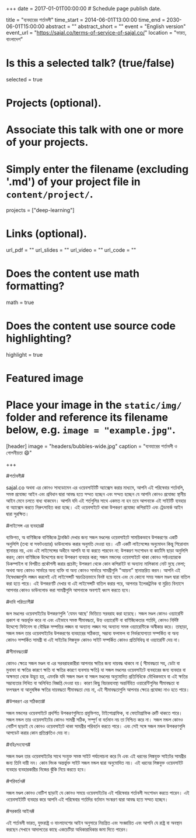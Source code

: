 +++
date = 2017-01-01T00:00:00  # Schedule page publish date.

title = "ব্যবহারের শর্তাবলী"
time_start = 2014-06-01T13:00:00
time_end = 2030-06-01T15:00:00
abstract = ""
abstract_short = ""
event = "English version"
event_url = "https://sajal.co/terms-of-service-of-sajal.co/"
location = "ভারত, বাংলাদেশ"

# Is this a selected talk? (true/false)
selected = true

# Projects (optional).
#   Associate this talk with one or more of your projects.
#   Simply enter the filename (excluding '.md') of your project file in `content/project/`.
projects = ["deep-learning"]

# Links (optional).
url_pdf = ""
url_slides = ""
url_video = ""
url_code = ""

# Does the content use math formatting?
math = true

# Does the content use source code highlighting?
highlight = true

# Featured image
# Place your image in the `static/img/` folder and reference its filename below, e.g. `image = "example.jpg"`.
[header]
image = "headers/bubbles-wide.jpg"
caption = "ব্যবহারের শর্তাবলী ও গোপনীয়তা :smile:"

+++

#শর্তাবলী#

sajal.co অথবা এর কোনও সাবডোমেন এর ওয়েবসাইটটি অ্যাক্সেস করার মাধ্যমে, আপনি এই পরিষেবার শর্তাবলি, সমস্ত প্রযোজ্য আইন এবং প্রবিধান দ্বারা আবদ্ধ হতে সম্মত হচ্ছেন এবং সম্মত হচ্ছেন যে আপনি কোনও প্রযোজ্য স্থানীয় আইন মেনে চলতে বাধ্য থাকবেন। আপনি যদি এই শর্তগুলির সাথে একমত না হন তবে আপনাকে এই সাইটটি ব্যবহার বা অ্যাক্সেস করতে নিরুৎসাহিত করা হচ্ছে। এই ওয়েবসাইটে থাকা উপকরণ প্রযোজ্য কপিরাইট এবং ট্রেডমার্ক আইন দ্বারা সুরক্ষিত।

#লাইসেন্স এর ব্যবহার#

ব্যক্তিগত, অ বাণিজ্যিক বাণিজ্যিক ট্রানজিট দেখার জন্য সজল মণ্ডলের ওয়েবসাইটে সাময়িকভাবে উপকরণের একটি অনুলিপি (তথ্য বা সফটওয়্যার) ডাউনলোড করার অনুমতি দেওয়া হয়। এটি একটি লাইসেন্সের অনুমোদন কিন্তু শিরোনাম স্থানান্তর নয়, এবং এই লাইসেন্সের অধীনে আপনি যা যা করতে পারবেন না: উপকরণ সংশোধন বা কার্টেসি ছাড়া অনুলিপি করন; কোন বাণিজ্যিক উদ্দেশ্যের জন্য উপকরণ ব্যবহার করা; সজল মন্ডলের ওয়েবসাইটে থাকা কোনও সফ্টওয়্যারকে ডিকম্পাইল বা বিপরীত প্রকৌশলী করার প্রচেষ্টা; উপকরণ থেকে কোন কপিরাইট বা অন্যান্য মালিকানা নোট মুছে ফেলা; অথবা অন্য কোনও সার্ভারে অন্য ব্যক্তি বা অন্য কোনও সার্ভারে সামগ্রীগুলি "আয়না" স্থানান্তরিত করন। আপনি এই নিষেধাজ্ঞাগুলি লঙ্ঘন করলেই এই লাইসেন্সটি স্বয়ংক্রিয়ভাবে বিনষ্ট হয়ে যাবে এবং যে কোনো সময় সজল মণ্ডল দ্বারা বাতিল করা হতে পারে। এই উপকরণটি দেখার বা এই লাইসেন্সটি বাতিল করার পরে, আপনার ইলেকট্রনিক বা মুদ্রিত বিন্যাসে আপনার কোনও ডাউনলোড করা সামগ্রীগুলি আপনাকে অবশ্যই ধ্বংস করতে হবে।

#দাবি পরিত্যাগী#

জল মণ্ডলের ওয়েবসাইটের উপকরণগুলি 'যেমন আছে' ভিত্তিতে সরবরাহ করা হয়েছে। সজল মণ্ডল কোনও ওয়্যারেন্টি প্রকাশ বা অন্তর্ভূক্ত করে না এবং এইভাবে সমস্ত সীমাবদ্ধতা, উহ্য ওয়্যারেন্টি বা বাণিজ্যিকতার শর্তাদি, কোনও নির্দিষ্ট উদ্দেশ্যে ফিটনেস বা বৌদ্ধিক সম্পত্তির লঙ্ঘন বা অন্যান্য লঙ্ঘন সহ অন্যান্য সমস্ত ওয়্যারেন্টিকে অস্বীকার করে। তাছাড়া, সজল মন্ডল তার ওয়েবসাইটের উপকরণের ব্যবহারের সঠিকতা, সম্ভাব্য ফলাফল বা নির্ভরযোগ্যতা সম্পর্কিত বা অন্য কোনও সম্পর্কিত সামগ্রী বা এই সাইটের লিঙ্কযুক্ত কোনও সাইট সম্পর্কিত কোনও প্রতিনিধিত্ব বা ওয়্যারেন্টি দেয় না।

#সীমাবদ্ধতা#

কোনও ক্ষেত্রে সজল মণ্ডল বা এর সরবরাহকারীরা আপনার ক্ষতির জন্য দায়বদ্ধ থাকবে না ( সীমাবদ্ধতা সহ, ডেটা বা মুনাফা বা ক্ষতির কারণে ক্ষতি বা ক্ষতির কারণে ব্যবসায় ক্ষতি) যা সজল মণ্ডলের ওয়েবসাইটে ব্যবহারের জন্য ব্যবহার বা অক্ষমতা থেকে উদ্ভূত হয়, এমনকি যদি সজল মণ্ডল বা সজল মণ্ডলের অনুমোদিত প্রতিনিধিকে মৌখিকভাবে বা এই ক্ষতির সম্ভাব্যতার লিখিত বা অলিখিত বিজ্ঞপ্তি দেওয়া হয়। কারণ কিছু বিচারব্যবস্থা অন্তর্নিহিত ওয়ারেন্টিগুলির সীমাবদ্ধতা বা ফলস্বরূপ বা আনুষঙ্গিক ক্ষতির দায়বদ্ধতা সীমাবদ্ধতা দেয় না, এই সীমাবদ্ধতাগুলি আপনার ক্ষেত্রে প্রযোজ্য নাও হতে পারে।

#উপকরণ এর সঠিকতা#

সজল মন্ডলের ওয়েবসাইটে প্রদর্শিত উপকরণগুলিতে প্রযুক্তিগত, টাইপোগ্রাফিক, বা ফোটোগ্রাফিক ত্রুটি থাকতে পারে। সজল মন্ডল তার ওয়েবসাইটের কোনও সামগ্রী সঠিক, সম্পূর্ণ বা বর্তমান নয় তা নিশ্চিত করে না। সজল মন্ডল কোনও নোটিশ ছাড়াই যে কোনও ওয়েবসাইটে থাকা সামগ্রীর পরিবর্তন করতে পারে। এবং সেই সঙ্গে সজল মন্ডল উপকরণগুলি আপডেট করার কোন প্রতিশ্রুতিও দেয় না।

#বহিঃসংযোগ#

সজল মণ্ডল তার ওয়েবসাইটের সাথে সংযুক্ত সমস্ত সাইট পর্যালোচনা করে নি এবং এই ধরনের লিঙ্কযুক্ত সাইটের সামগ্রীর জন্য তিনি দায়ী নন। কোন লিংক অন্তর্ভুক্ত সাইট সজল মন্ডল দ্বারা অনুমোদিত নয়। এই ধরনের লিঙ্কযুক্ত ওয়েবসাইট ব্যবহার ব্যবহারকারীর নিজের ঝুঁকি নিয়ে করতে হবে।

#পরিবর্তন#

সজল মণ্ডল কোনও নোটিশ ছাড়াই যে কোনও সময়ে ওয়েবসাইটের এই পরিষেবার শর্তাবলী সংশোধন করতে পারেন। এই ওয়েবসাইটটি ব্যবহার করে আপনি এই পরিষেবার শর্তাদির বর্তমান সংস্করণ দ্বারা আবদ্ধ হতে সম্মত হচ্ছেন।

#সরকারি আইন#

এই শর্তাবলী ভারত, যুক্তরাষ্ট্র ও বাংলাদেশের আইন অনুসারে নিয়ন্ত্রিত এবং সংজ্ঞায়িত এবং আপনি যে রাষ্ট্র বা অবস্থান করছেন সেখানে আদালতের কাছে একচেটিয়া অধিকারাধিকার জমা দিতে পারেন।
